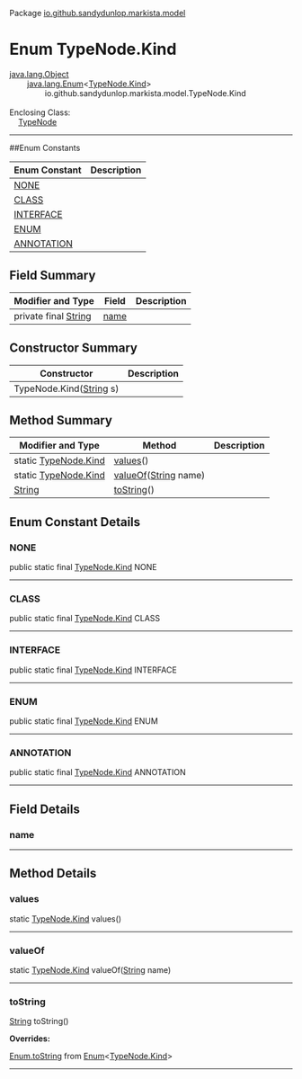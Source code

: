Package [io.github.sandydunlop.markista.model](index.md)

# Enum TypeNode.Kind
[java.lang.Object](https://docs.oracle.com/en/java/javase/24/docs/api/java.base/java/lang/Object.html)<br/>
&nbsp;&nbsp;&nbsp;&nbsp;&nbsp;&nbsp;&nbsp;&nbsp;[java.lang.Enum](https://docs.oracle.com/en/java/javase/24/docs/api/java.base/java/lang/Enum.html)&lt;[TypeNode.Kind](TypeNode.Kind.md)&gt;<br/>
&nbsp;&nbsp;&nbsp;&nbsp;&nbsp;&nbsp;&nbsp;&nbsp;&nbsp;&nbsp;&nbsp;&nbsp;&nbsp;&nbsp;&nbsp;&nbsp;io.github.sandydunlop.markista.model.TypeNode.Kind<br/>
<br/>
Enclosing Class:<br/>
&nbsp;&nbsp;&nbsp;&nbsp;[TypeNode](TypeNode.md)


----


##Enum Constants

| Enum Constant             | Description |
|---------------------------|-------------|
| [NONE](#none)             |             |
| [CLASS](#class)           |             |
| [INTERFACE](#interface)   |             |
| [ENUM](#enum)             |             |
| [ANNOTATION](#annotation) |             |

## Field Summary

| Modifier and Type                                                                                          | Field         | Description |
|------------------------------------------------------------------------------------------------------------|---------------|-------------|
| private final [String](https://docs.oracle.com/en/java/javase/24/docs/api/java.base/java/lang/String.html) | [name](#name) |             |

## Constructor Summary

| Constructor                                                                                                   | Description |
|---------------------------------------------------------------------------------------------------------------|-------------|
| TypeNode.Kind([String](https://docs.oracle.com/en/java/javase/24/docs/api/java.base/java/lang/String.html) s) |             |

## Method Summary

| Modifier and Type                                                                            | Method                                                                                                                 | Description |
|----------------------------------------------------------------------------------------------|------------------------------------------------------------------------------------------------------------------------|-------------|
| static [TypeNode.Kind](TypeNode.Kind.md)                                                     | [values](#values)()                                                                                                    |             |
| static [TypeNode.Kind](TypeNode.Kind.md)                                                     | [valueOf](#valueof)([String](https://docs.oracle.com/en/java/javase/24/docs/api/java.base/java/lang/String.html) name) |             |
| [String](https://docs.oracle.com/en/java/javase/24/docs/api/java.base/java/lang/String.html) | [toString](#tostring)()                                                                                                |             |

## Enum Constant Details

### NONE

public static final [TypeNode.Kind](TypeNode.Kind.md) NONE




---

### CLASS

public static final [TypeNode.Kind](TypeNode.Kind.md) CLASS




---

### INTERFACE

public static final [TypeNode.Kind](TypeNode.Kind.md) INTERFACE




---

### ENUM

public static final [TypeNode.Kind](TypeNode.Kind.md) ENUM




---

### ANNOTATION

public static final [TypeNode.Kind](TypeNode.Kind.md) ANNOTATION




---


## Field Details

### name




---


## Method Details

### values

static [TypeNode.Kind](TypeNode.Kind.md) values()




---

### valueOf

static [TypeNode.Kind](TypeNode.Kind.md) valueOf([String](https://docs.oracle.com/en/java/javase/24/docs/api/java.base/java/lang/String.html) name)




---

### toString

[String](https://docs.oracle.com/en/java/javase/24/docs/api/java.base/java/lang/String.html) toString()



**Overrides:**

[Enum.toString](https://docs.oracle.com/en/java/javase/24/docs/api/java.base/java/lang/Enum.html#toString) from [Enum](https://docs.oracle.com/en/java/javase/24/docs/api/java.base/java/lang/Enum.html)&lt;[TypeNode.Kind](TypeNode.Kind.md)&gt;


---


